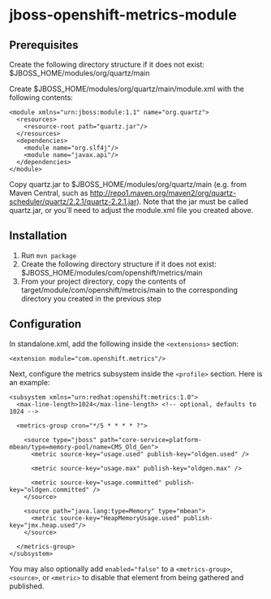 # jboss-openshift-metrics-module

## Prerequisites

Create the following directory structure if it does not exist: $JBOSS_HOME/modules/org/quartz/main

Create $JBOSS_HOME/modules/org/quartz/main/module.xml with the following contents:

    <module xmlns="urn:jboss:module:1.1" name="org.quartz">
      <resources>
        <resource-root path="quartz.jar"/>
      </resources>
      <dependencies>
        <module name="org.slf4j"/>
        <module name="javax.api"/>
      </dependencies>
    </module>

Copy quartz.jar to $JBOSS_HOME/modules/org/quartz/main (e.g. from Maven Central, such as http://repo1.maven.org/maven2/org/quartz-scheduler/quartz/2.2.1/quartz-2.2.1.jar). Note that the jar must be called quartz.jar, or you'll need to adjust the module.xml file you created above.

## Installation

1. Run `mvn package`
1. Create the following directory structure if it does not exist: $JBOSS_HOME/modules/com/openshift/metrics/main
1. From your project directory, copy the contents of target/module/com/openshift/metrcis/main to the corresponding directory you created in the previous step

## Configuration

In standalone.xml, add the following inside the `<extensions>` section:

`<extension module="com.openshift.metrics"/>`

Next, configure the metrics subsystem inside the `<profile>` section. Here is an example:

    <subsystem xmlns="urn:redhat:openshift:metrics:1.0">
      <max-line-length>1024</max-line-length> <!-- optional, defaults to 1024 -->

      <metrics-group cron="*/5 * * * * ?">

        <source type="jboss" path="core-service=platform-mbean/type=memory-pool/name=CMS_Old_Gen">
          <metric source-key="usage.used" publish-key="oldgen.used" />

          <metric source-key="usage.max" publish-key="oldgen.max" />

          <metric source-key="usage.committed" publish-key="oldgen.committed" />
        </source>

        <source path="java.lang:type=Memory" type="mbean">
          <metric source-key="HeapMemoryUsage.used" publish-key="jmx.heap.used"/>
        </source>

      </metrics-group>
    </subsystem>

You may also optionally add `enabled="false"` to a `<metrics-group>`, `<source>`, or `<metric>` to disable that element from being gathered and published.

